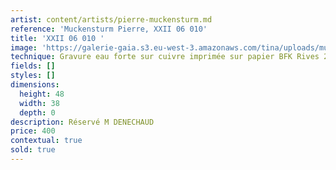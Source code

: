 ```yaml
---
artist: content/artists/pierre-muckensturm.md
reference: 'Muckensturm Pierre, XXII 06 010'
title: 'XXII 06 010 '
image: 'https://galerie-gaia.s3.eu-west-3.amazonaws.com/tina/uploads/muckensturm-pierre/XXII 06 010 copie.jpg'
technique: Gravure eau forte sur cuivre imprimée sur papier BFK Rives 250 g
fields: []
styles: []
dimensions:
  height: 48
  width: 38
  depth: 0
description: Réservé M DENECHAUD
price: 400
contextual: true
sold: true
---
```


